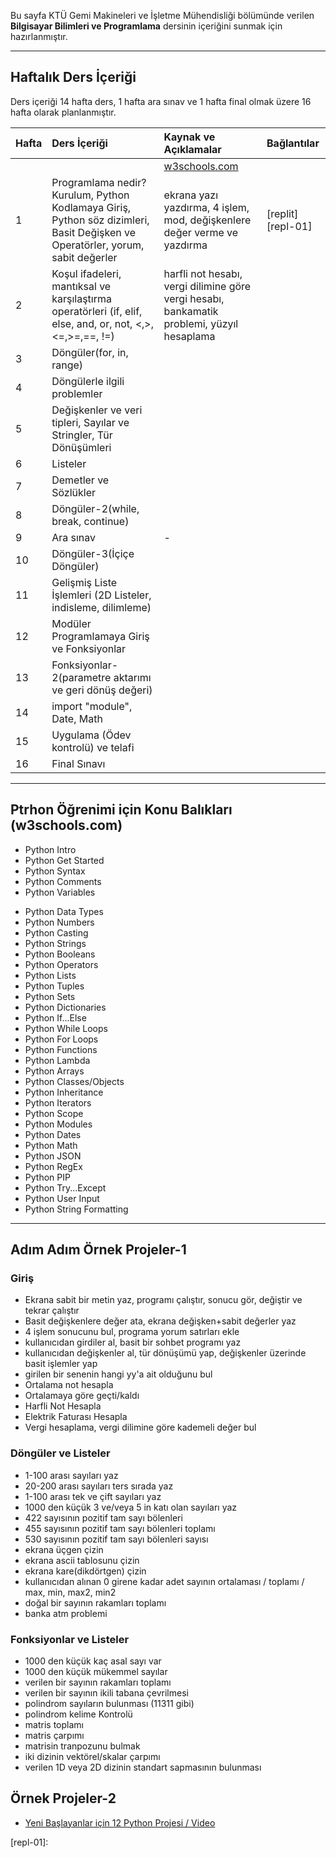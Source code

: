Bu sayfa KTÜ Gemi Makineleri ve İşletme Mühendisliği bölümünde verilen **Bilgisayar Bilimleri ve Programlama** dersinin içeriğini sunmak için hazırlanmıştır.

---

## Haftalık Ders İçeriği
Ders içeriği 14 hafta ders, 1 hafta ara sınav ve 1 hafta final olmak üzere 16 hafta olarak planlanmıştır.

| Hafta | Ders İçeriği                                                  | Kaynak ve Açıklamalar   | Bağlantılar |
| :-- | :--                                                  | :--    |  :--    |
|       |                                                    | [w3schools.com][w3-ref] |  |
| 1     | Programlama nedir? Kurulum, Python Kodlamaya Giriş, Python söz dizimleri, Basit Değişken ve Operatörler, yorum, sabit değerler   | ekrana yazı yazdırma, 4 işlem, mod, değişkenlere değer verme ve yazdırma | [replit][repl-01] |
| 2     | Koşul ifadeleri, mantıksal ve karşılaştırma operatörleri (if, elif, else, and, or, not, <,>,<=,>=,==, !=)          | harfli not hesabı, vergi dilimine göre vergi hesabı, bankamatik problemi, yüzyıl hesaplama |
| 3     | Döngüler(for, in, range)   |   |
| 4     | Döngülerle ilgili problemler |  |
| 5     | Değişkenler ve veri tipleri,  Sayılar ve Stringler, Tür Dönüşümleri  |
| 6     | Listeler | |
| 7     | Demetler ve Sözlükler  |  |
| 8     | Döngüler-2(while, break, continue) |  |
| 9     | Ara sınav                                                     | -  |
| 10    | Döngüler-3(İçiçe Döngüler) | |
| 11    | Gelişmiş Liste İşlemleri (2D Listeler, indisleme, dilimleme) |
| 12    | Modüler Programlamaya Giriş ve Fonksiyonlar |  |
| 13    | Fonksiyonlar-2(parametre aktarımı ve geri dönüş değeri) |   |
| 14    | import "module", Date, Math |   |
| 15    | Uygulama (Ödev kontrolü) ve telafi  |   |
| 16    | Final Sınavı      |   |

---

## Ptrhon Öğrenimi için Konu Balıkları (w3schools.com)
* Python Intro
* Python Get Started
* Python Syntax
* Python Comments
* Python Variables
+ Python Data Types
+ Python Numbers
+ Python Casting
+ Python Strings
+ Python Booleans
+ Python Operators
+ Python Lists
+ Python Tuples
+ Python Sets
+ Python Dictionaries
+ Python If...Else
+ Python While Loops
+ Python For Loops
+ Python Functions
+ Python Lambda
+ Python Arrays
+ Python Classes/Objects
+ Python Inheritance
+ Python Iterators
+ Python Scope
+ Python Modules
+ Python Dates
+ Python Math
+ Python JSON
+ Python RegEx
+ Python PIP
+ Python Try...Except
+ Python User Input
+ Python String Formatting

---

## Adım Adım Örnek Projeler-1
### Giriş
* Ekrana sabit bir metin yaz, programı çalıştır, sonucu gör, değiştir ve tekrar çalıştır
* Basit değişkenlere değer ata, ekrana değişken+sabit değerler yaz
* 4 işlem sonucunu bul, programa yorum satırları ekle
* kullanıcıdan girdiler al, basit bir sohbet programı yaz
* kullanıcıdan değişkenler al, tür dönüşümü yap, değişkenler üzerinde basit işlemler yap
* girilen bir senenin hangi yy'a ait olduğunu bul
* Ortalama not hesapla
* Ortalamaya göre geçti/kaldı
* Harfli Not Hesapla
* Elektrik Faturası Hesapla
* Vergi hesaplama, vergi dilimine göre kademeli değer bul
### Döngüler ve Listeler
* 1-100 arası sayıları yaz
* 20-200 arası sayıları ters sırada yaz
* 1-100 arası tek ve çift sayıları yaz
* 1000 den küçük 3 ve/veya 5 in katı olan sayıları yaz
* 422 sayısının pozitif tam sayı bölenleri
* 455 sayısının pozitif tam sayı bölenleri toplamı
* 530 sayısının pozitif tam sayı bölenleri sayısı
* ekrana üçgen çizin
* ekrana ascii tablosunu çizin
* ekrana kare(dikdörtgen) çizin
* kullanıcıdan alınan 0 girene kadar adet sayının ortalaması / toplamı / max, min, max2, min2
* doğal bir sayının rakamları toplamı
* banka atm problemi
### Fonksiyonlar ve Listeler
* 1000 den küçük kaç asal sayı var
* 1000 den küçük mükemmel sayılar
* verilen bir sayının rakamları toplamı
* verilen bir sayının ikili tabana çevrilmesi
* polindrom sayıların bulunması (11311 gibi)
* polindrom kelime Kontrolü
* matris toplamı
* matris çarpımı
* matrisin tranpozunu bulmak
* iki dizinin vektörel/skalar çarpımı
* verilen 1D veya 2D dizinin standart sapmasının bulunması

## Örnek Projeler-2
* [Yeni Başlayanlar için 12 Python Projesi / Video][py-ref01]

[w3-ref]: https://www.w3schools.com/ 
[py-ref01]: https://www.youtube.com/watch?v=8ext9G7xspg
[repl-01]: 